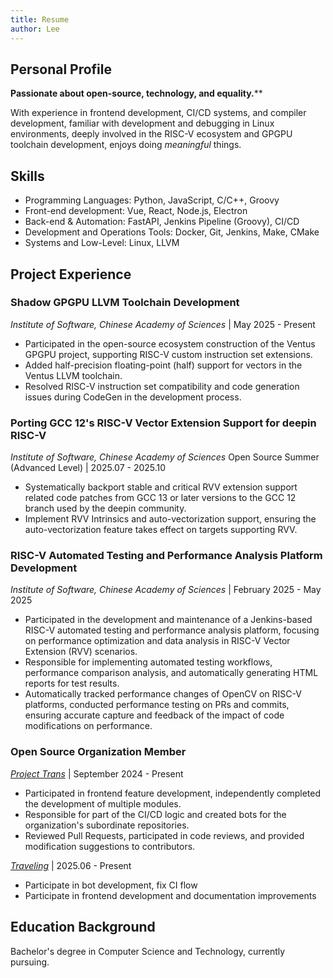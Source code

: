 ```yaml
---
title: Resume
author: Lee
---
```


## Personal Profile

**Passionate about open-source, technology, and equality.**\*\*

With experience in frontend development, CI/CD systems, and compiler development, familiar with development and debugging in Linux environments, deeply involved in the RISC-V ecosystem and GPGPU toolchain development, enjoys doing _meaningful_ things.

## Skills

- Programming Languages: Python, JavaScript, C/C++, Groovy
- Front-end development: Vue, React, Node.js, Electron
- Back-end & Automation: FastAPI, Jenkins Pipeline (Groovy), CI/CD
- Development and Operations Tools: Docker, Git, Jenkins, Make, CMake
- Systems and Low-Level: Linux, LLVM

## Project Experience

### Shadow GPGPU LLVM Toolchain Development

_Institute of Software, Chinese Academy of Sciences_ | May 2025 - Present

- Participated in the open-source ecosystem construction of the Ventus GPGPU project, supporting RISC-V custom instruction set extensions.
- Added half-precision floating-point (half) support for vectors in the Ventus LLVM toolchain.
- Resolved RISC-V instruction set compatibility and code generation issues during CodeGen in the development process.

### Porting GCC 12's RISC-V Vector Extension Support for deepin RISC-V

_Institute of Software, Chinese Academy of Sciences_ Open Source Summer (Advanced Level) | 2025.07 - 2025.10

- Systematically backport stable and critical RVV extension support related code patches from GCC 13 or later versions to the GCC 12 branch used by the deepin community.
- Implement RVV Intrinsics and auto-vectorization support, ensuring the auto-vectorization feature takes effect on targets supporting RVV.

### RISC-V Automated Testing and Performance Analysis Platform Development

_Institute of Software, Chinese Academy of Sciences_ | February 2025 - May 2025

- Participated in the development and maintenance of a Jenkins-based RISC-V automated testing and performance analysis platform, focusing on performance optimization and data analysis in RISC-V Vector Extension (RVV) scenarios.
- Responsible for implementing automated testing workflows, performance comparison analysis, and automatically generating HTML reports for test results.
- Automatically tracked performance changes of OpenCV on RISC-V platforms, conducted performance testing on PRs and commits, ensuring accurate capture and feedback of the impact of code modifications on performance.

### Open Source Organization Member

_[Project Trans](https://github.com/project-trans)_ | September 2024 - Present

- Participated in frontend feature development, independently completed the development of multiple modules.
- Responsible for part of the CI/CD logic and created bots for the organization's subordinate repositories.
- Reviewed Pull Requests, participated in code reviews, and provided modification suggestions to contributors.

_[Traveling](https://github.com/travellings-link/travellings)_ | 2025.06 - Present

- Participate in bot development, fix CI flow
- Participate in frontend development and documentation improvements

## Education Background

Bachelor's degree in Computer Science and Technology, currently pursuing.

<!-- 其他不重要的经历，仅作记录。 -->

<!-- ### 小米社区 PK 台板块主持人

_小米社区_ | 2021.08 - 2023.12

- 累计创作内容 470+ 篇，累计互动量 122w+，平均互动量 2600+，单帖最高互动量达 2.8w+，多次打造爆款内容。
-->
